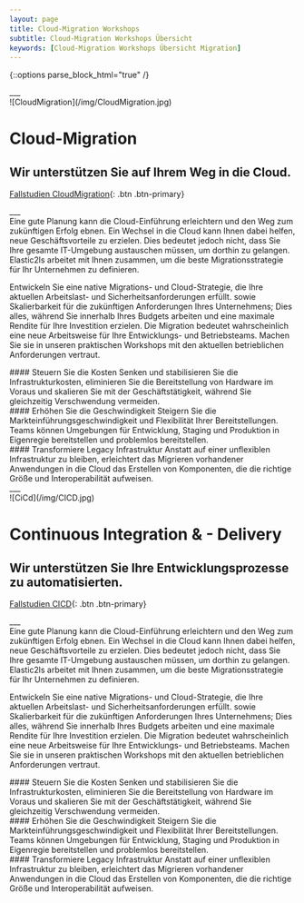 ```yaml
---
layout: page
title: Cloud-Migration Workshops
subtitle: Cloud-Migration Workshops Übersicht
keywords: [Cloud-Migration Workshops Übersicht Migration]
---
```

{::options parse_block_html="true" /}
<!-- Cloud-Migration -->
<div class="slider">
___
<div id="carousel" class="carousel">
<div class="carousel-inner">
<div class="item active">![CloudMigration](/img/CloudMigration.jpg)

# Cloud-Migration

## Wir unterstützen Sie auf Ihrem Weg in die Cloud.

[Fallstudien CloudMigration](../img/ELASTIC2LS_FallStudie_CloudMigration_AWS.pdf){: .btn .btn-primary}
</div>
___
</div>
</div>
</div>

<div class="grid-content">

<div class="col-sm-24 col-md-12">
Eine gute Planung kann die Cloud-Einführung erleichtern und den Weg zum zukünftigen Erfolg ebnen. Ein Wechsel in die Cloud kann Ihnen dabei helfen, neue Geschäftsvorteile zu erzielen. Dies bedeutet jedoch nicht, dass Sie Ihre gesamte IT-Umgebung austauschen müssen, um dorthin zu gelangen. Elastic2ls arbeitet mit Ihnen zusammen, um die beste Migrationsstrategie für Ihr Unternehmen zu definieren.

Entwickeln Sie eine native Migrations- und Cloud-Strategie, die Ihre aktuellen Arbeitslast- und Sicherheitsanforderungen erfüllt. sowie Skalierbarkeit für die zukünftigen Anforderungen Ihres Unternehmens; Dies alles, während Sie innerhalb Ihres Budgets arbeiten und eine maximale Rendite für Ihre Investition erzielen. Die Migration bedeutet wahrscheinlich eine neue Arbeitsweise für Ihre Entwicklungs- und Betriebsteams. Machen Sie sie in unseren praktischen Workshops mit den aktuellen betrieblichen Anforderungen vertraut.
</div>

<div class="col-sm-8 col-md-4">
<div class="boxes flexible">
#### Steuern Sie die Kosten
Senken und stabilisieren Sie die Infrastrukturkosten, eliminieren Sie die Bereitstellung von Hardware im Voraus und skalieren Sie mit der Geschäftstätigkeit, während Sie gleichzeitig Verschwendung vermeiden.
</div>
</div>

<div class="col-sm-8 col-md-4">
<div class="boxes flexible">
#### Erhöhen Sie die Geschwindigkeit
Steigern Sie die Markteinführungsgeschwindigkeit und Flexibilität Ihrer Bereitstellungen. Teams können Umgebungen für Entwicklung, Staging und Produktion in Eigenregie bereitstellen und problemlos bereitstellen.
</div>
</div>

<div class="col-sm-8 col-md-4">
<div class="boxes flexible">
#### Transformiere Legacy Infrastruktur
Anstatt auf einer unflexiblen Infrastruktur zu bleiben, erleichtert das Migrieren vorhandener Anwendungen in die Cloud das Erstellen von Komponenten, die die richtige Größe und Interoperabilität aufweisen.
</div>
</div>

<!-- grid-conten ende -->
</div>
<!-- Cloud-Migration -->

<!-- CICD -->
<div class="slider">
___
<div id="carousel" class="carousel">
<div class="carousel-inner">
<div class="item active">![CiCd](/img/CICD.jpg)

# Continuous Integration & - Delivery

## Wir unterstützen Sie Ihre Entwicklungsprozesse zu automatisierten.

[Fallstudien CICD](../img/ELASTIC2LS_FallStudie_CloudMigration_AWS.pdf){: .btn .btn-primary}
</div>
___
</div>
</div>
</div>

<div class="grid-content">

<div class="col-sm-24 col-md-12">
Eine gute Planung kann die Cloud-Einführung erleichtern und den Weg zum zukünftigen Erfolg ebnen. Ein Wechsel in die Cloud kann Ihnen dabei helfen, neue Geschäftsvorteile zu erzielen. Dies bedeutet jedoch nicht, dass Sie Ihre gesamte IT-Umgebung austauschen müssen, um dorthin zu gelangen. Elastic2ls arbeitet mit Ihnen zusammen, um die beste Migrationsstrategie für Ihr Unternehmen zu definieren.

Entwickeln Sie eine native Migrations- und Cloud-Strategie, die Ihre aktuellen Arbeitslast- und Sicherheitsanforderungen erfüllt. sowie Skalierbarkeit für die zukünftigen Anforderungen Ihres Unternehmens; Dies alles, während Sie innerhalb Ihres Budgets arbeiten und eine maximale Rendite für Ihre Investition erzielen. Die Migration bedeutet wahrscheinlich eine neue Arbeitsweise für Ihre Entwicklungs- und Betriebsteams. Machen Sie sie in unseren praktischen Workshops mit den aktuellen betrieblichen Anforderungen vertraut.
</div>

<div class="col-sm-8 col-md-4">
<div class="boxes flexible">
#### Steuern Sie die Kosten
Senken und stabilisieren Sie die Infrastrukturkosten, eliminieren Sie die Bereitstellung von Hardware im Voraus und skalieren Sie mit der Geschäftstätigkeit, während Sie gleichzeitig Verschwendung vermeiden.
</div>
</div>

<div class="col-sm-8 col-md-4">
<div class="boxes flexible">
#### Erhöhen Sie die Geschwindigkeit
Steigern Sie die Markteinführungsgeschwindigkeit und Flexibilität Ihrer Bereitstellungen. Teams können Umgebungen für Entwicklung, Staging und Produktion in Eigenregie bereitstellen und problemlos bereitstellen.
</div>
</div>

<div class="col-sm-8 col-md-4">
<div class="boxes flexible">
#### Transformiere Legacy Infrastruktur
Anstatt auf einer unflexiblen Infrastruktur zu bleiben, erleichtert das Migrieren vorhandener Anwendungen in die Cloud das Erstellen von Komponenten, die die richtige Größe und Interoperabilität aufweisen.
</div>
</div>

<!-- grid-conten ende -->
</div>
<!-- CICD -->

